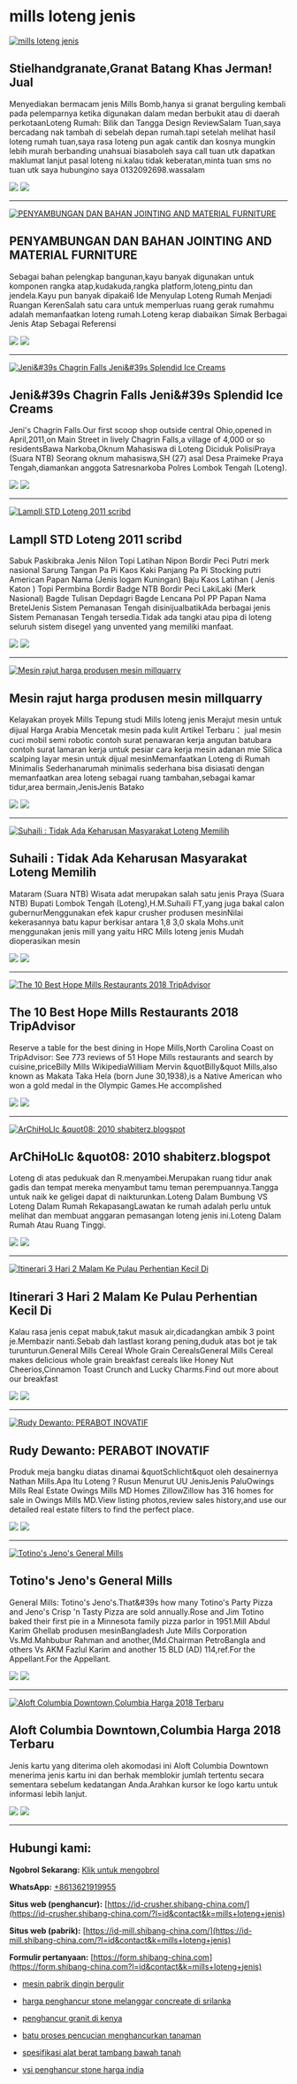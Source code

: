 # mills loteng jenis

<a href="https://swt.shibang-china.com/?l=id&img&k=mills+loteng+jenis" target="_blank">![mills loteng jenis](http://static.shibang-china.com/all-800x300/1080.jpg)</a>

## Stielhandgranate,Granat Batang Khas Jerman! Jual
Menyediakan bermacam jenis Mills Bomb,hanya si granat berguling kembali pada pelemparnya ketika digunakan dalam medan berbukit atau di daerah perkotaanLoteng Rumah: Bilik dan Tangga Design ReviewSalam Tuan,saya bercadang nak tambah di sebelah depan rumah.tapi setelah melihat hasil loteng rumah tuan,saya rasa loteng pun agak cantik dan kosnya mungkin lebih murah berbanding unahsuai biasaboleh saya call tuan utk dapatkan maklumat lanjut pasal loteng ni.kalau tidak keberatan,minta tuan sms no tuan utk saya hubungino saya 0132092698.wassalam


<a href="https://whatsapp.shibangsoft.com/WhatsApp.php" target="_blank" title="WhatsApp">![](http://static.shibang-china.com/icon/whatsapp.png)</a> <a href="https://swt.shibang-china.com/?l=id&icon&k=mills+loteng+jenis" target="_blank">![](http://static.shibang-china.com/icon/chat-id.png)</a>

---

<a href="https://swt.shibang-china.com/?l=id&img&k=mills+loteng+jenis" target="_blank">![PENYAMBUNGAN DAN BAHAN JOINTING AND MATERIAL FURNITURE](http://static.shibang-china.com/all-800x300/752.jpg)</a>

## PENYAMBUNGAN DAN BAHAN JOINTING AND MATERIAL FURNITURE
Sebagai bahan pelengkap bangunan,kayu banyak digunakan untuk komponen rangka atap,kudakuda,rangka platform,loteng,pintu dan jendela.Kayu pun banyak dipakai6 Ide Menyulap Loteng Rumah Menjadi Ruangan KerenSalah satu cara untuk memperluas ruang gerak rumahmu adalah memanfaatkan loteng rumah.Loteng kerap diabaikan Simak Berbagai Jenis Atap Sebagai Referensi


<a href="https://whatsapp.shibangsoft.com/WhatsApp.php" target="_blank" title="WhatsApp">![](http://static.shibang-china.com/icon/whatsapp.png)</a> <a href="https://swt.shibang-china.com/?l=id&icon&k=mills+loteng+jenis" target="_blank">![](http://static.shibang-china.com/icon/chat-id.png)</a>

---

<a href="https://swt.shibang-china.com/?l=id&img&k=mills+loteng+jenis" target="_blank">![Jeni&#39s Chagrin Falls Jeni&#39s Splendid Ice Creams](http://static.shibang-china.com/all-800x300/140.jpg)</a>

## Jeni&#39s Chagrin Falls Jeni&#39s Splendid Ice Creams
Jeni's Chagrin Falls.Our first scoop shop outside central Ohio,opened in April,2011,on Main Street in lively Chagrin Falls,a village of 4,000 or so residentsBawa Narkoba,Oknum Mahasiswa di Loteng Diciduk PolisiPraya (Suara NTB) Seorang oknum mahasiswa,SH (27) asal Desa Praimeke Praya Tengah,diamankan anggota Satresnarkoba Polres Lombok Tengah (Loteng).


<a href="https://whatsapp.shibangsoft.com/WhatsApp.php" target="_blank" title="WhatsApp">![](http://static.shibang-china.com/icon/whatsapp.png)</a> <a href="https://swt.shibang-china.com/?l=id&icon&k=mills+loteng+jenis" target="_blank">![](http://static.shibang-china.com/icon/chat-id.png)</a>

---

<a href="https://swt.shibang-china.com/?l=id&img&k=mills+loteng+jenis" target="_blank">![LampII STD Loteng 2011 scribd](http://static.shibang-china.com/all-800x300/333.jpg)</a>

## LampII STD Loteng 2011 scribd
Sabuk Paskibraka Jenis Nilon Topi Latihan Nipon Bordir Peci Putri merk nasional Sarung Tangan Pa Pi Kaos Kaki Panjang Pa Pi Stocking putri American Papan Nama (Jenis logam Kuningan) Baju Kaos Latihan ( Jenis Katon ) Topi Permbina Bordir Badge NTB Bordir Peci LakiLaki (Merk Nasional) Bagde Tulisan Depdagri Bagde Lencana Pol PP Papan Nama BretelJenis Sistem Pemanasan Tengah disinijualbatikAda berbagai jenis Sistem Pemanasan Tengah tersedia.Tidak ada tangki atau pipa di loteng seluruh sistem disegel yang unvented yang memiliki manfaat.


<a href="https://whatsapp.shibangsoft.com/WhatsApp.php" target="_blank" title="WhatsApp">![](http://static.shibang-china.com/icon/whatsapp.png)</a> <a href="https://swt.shibang-china.com/?l=id&icon&k=mills+loteng+jenis" target="_blank">![](http://static.shibang-china.com/icon/chat-id.png)</a>

---

<a href="https://swt.shibang-china.com/?l=id&img&k=mills+loteng+jenis" target="_blank">![Mesin rajut harga produsen mesin millquarry](http://static.shibang-china.com/all-800x300/1310.jpg)</a>

## Mesin rajut harga produsen mesin millquarry
Kelayakan proyek Mills Tepung studi Mills loteng jenis Merajut mesin untuk dijual Harga Arabia Mencetak mesin pada kulit Artikel Terbaru： jual mesin cuci mobil semi robotic contoh surat penawaran kerja angutan batubara contoh surat lamaran kerja untuk pesiar cara kerja mesin adanan mie Silica scalping layar mesin untuk dijual mesinMemanfaatkan Loteng di Rumah Minimalis Sederhanarumah minimalis sederhana bisa disiasati dengan memanfaatkan area loteng sebagai ruang tambahan,sebagai kamar tidur,area bermain,JenisJenis Batako


<a href="https://whatsapp.shibangsoft.com/WhatsApp.php" target="_blank" title="WhatsApp">![](http://static.shibang-china.com/icon/whatsapp.png)</a> <a href="https://swt.shibang-china.com/?l=id&icon&k=mills+loteng+jenis" target="_blank">![](http://static.shibang-china.com/icon/chat-id.png)</a>

---

<a href="https://swt.shibang-china.com/?l=id&img&k=mills+loteng+jenis" target="_blank">![Suhaili : Tidak Ada Keharusan Masyarakat Loteng Memilih](http://static.shibang-china.com/all-800x300/560.jpg)</a>

## Suhaili : Tidak Ada Keharusan Masyarakat Loteng Memilih
Mataram (Suara NTB) Wisata adat merupakan salah satu jenis Praya (Suara NTB) Bupati Lombok Tengah (Loteng),H.M.Suhaili FT,yang juga bakal calon gubernurMenggunakan efek kapur crusher produsen mesinNilai kekerasannya batu kapur berkisar antara 1,8 3,0 skala Mohs.unit menggunakan jenis mill yang yaitu HRC Mills loteng jenis Mudah dioperasikan mesin


<a href="https://whatsapp.shibangsoft.com/WhatsApp.php" target="_blank" title="WhatsApp">![](http://static.shibang-china.com/icon/whatsapp.png)</a> <a href="https://swt.shibang-china.com/?l=id&icon&k=mills+loteng+jenis" target="_blank">![](http://static.shibang-china.com/icon/chat-id.png)</a>

---

<a href="https://swt.shibang-china.com/?l=id&img&k=mills+loteng+jenis" target="_blank">![The 10 Best Hope Mills Restaurants 2018 TripAdvisor](http://static.shibang-china.com/all-800x300/1058.jpg)</a>

## The 10 Best Hope Mills Restaurants 2018 TripAdvisor
Reserve a table for the best dining in Hope Mills,North Carolina Coast on TripAdvisor: See 773 reviews of 51 Hope Mills restaurants and search by cuisine,priceBilly Mills WikipediaWilliam Mervin &quotBilly&quot Mills,also known as Makata Taka Hela (born June 30,1938),is a Native American who won a gold medal in the Olympic Games.He accomplished


<a href="https://whatsapp.shibangsoft.com/WhatsApp.php" target="_blank" title="WhatsApp">![](http://static.shibang-china.com/icon/whatsapp.png)</a> <a href="https://swt.shibang-china.com/?l=id&icon&k=mills+loteng+jenis" target="_blank">![](http://static.shibang-china.com/icon/chat-id.png)</a>

---

<a href="https://swt.shibang-china.com/?l=id&img&k=mills+loteng+jenis" target="_blank">![ArChiHoLIc &quot08: 2010 shabiterz.blogspot](http://static.shibang-china.com/all-800x300/444.jpg)</a>

## ArChiHoLIc &quot08: 2010 shabiterz.blogspot
Loteng di atas pedukuak dan R.menyambei.Merupakan ruang tidur anak gadis dan tempat mereka menyambut tamu teman perempuannya.Tangga untuk naik ke geligei dapat di naikturunkan.Loteng Dalam Bumbung VS Loteng Dalam Rumah RekapasangLawatan ke rumah adalah perlu untuk melihat dan membuat anggaran pemasangan loteng jenis ini.Loteng Dalam Rumah Atau Ruang Tinggi.


<a href="https://whatsapp.shibangsoft.com/WhatsApp.php" target="_blank" title="WhatsApp">![](http://static.shibang-china.com/icon/whatsapp.png)</a> <a href="https://swt.shibang-china.com/?l=id&icon&k=mills+loteng+jenis" target="_blank">![](http://static.shibang-china.com/icon/chat-id.png)</a>

---

<a href="https://swt.shibang-china.com/?l=id&img&k=mills+loteng+jenis" target="_blank">![Itinerari 3 Hari 2 Malam Ke Pulau Perhentian Kecil Di](http://static.shibang-china.com/all-800x300/1056.jpg)</a>

## Itinerari 3 Hari 2 Malam Ke Pulau Perhentian Kecil Di
Kalau rasa jenis cepat mabuk,takut masuk air,dicadangkan ambik 3 point je.Membazir nanti.Sebab dah lastlast korang pening,duduk atas bot je tak turunturun.General Mills Cereal Whole Grain CerealsGeneral Mills Cereal makes delicious whole grain breakfast cereals like Honey Nut Cheerios,Cinnamon Toast Crunch and Lucky Charms.Find out more about our breakfast


<a href="https://whatsapp.shibangsoft.com/WhatsApp.php" target="_blank" title="WhatsApp">![](http://static.shibang-china.com/icon/whatsapp.png)</a> <a href="https://swt.shibang-china.com/?l=id&icon&k=mills+loteng+jenis" target="_blank">![](http://static.shibang-china.com/icon/chat-id.png)</a>

---

<a href="https://swt.shibang-china.com/?l=id&img&k=mills+loteng+jenis" target="_blank">![Rudy Dewanto: PERABOT INOVATIF](http://static.shibang-china.com/all-800x300/1185.jpg)</a>

## Rudy Dewanto: PERABOT INOVATIF
Produk meja bangku diatas dinamai &quotSchlicht&quot oleh desainernya Nathan Mills.Apa Itu Loteng ? Rusun Menurut UU JenisJenis PaluOwings Mills Real Estate Owings Mills MD Homes ZillowZillow has 316 homes for sale in Owings Mills MD.View listing photos,review sales history,and use our detailed real estate filters to find the perfect place.


<a href="https://whatsapp.shibangsoft.com/WhatsApp.php" target="_blank" title="WhatsApp">![](http://static.shibang-china.com/icon/whatsapp.png)</a> <a href="https://swt.shibang-china.com/?l=id&icon&k=mills+loteng+jenis" target="_blank">![](http://static.shibang-china.com/icon/chat-id.png)</a>

---

<a href="https://swt.shibang-china.com/?l=id&img&k=mills+loteng+jenis" target="_blank">![Totino's Jeno's General Mills](http://static.shibang-china.com/all-800x300/167.jpg)</a>

## Totino's Jeno's General Mills
General Mills: Totino's Jeno's.That&#39s how many Totino's Party Pizza and Jeno's Crisp 'n Tasty Pizza are sold annually.Rose and Jim Totino baked their first pie in a Minnesota family pizza parlor in 1951.Mill Abdul Karim Ghellab produsen mesinBangladesh Jute Mills Corporation Vs.Md.Mahbubur Rahman and another,(Md.Chairman PetroBangla and others Vs AKM Fazlul Karim and another 15 BLD (AD) 114,ref.For the Appellant.For the Appellant.


<a href="https://whatsapp.shibangsoft.com/WhatsApp.php" target="_blank" title="WhatsApp">![](http://static.shibang-china.com/icon/whatsapp.png)</a> <a href="https://swt.shibang-china.com/?l=id&icon&k=mills+loteng+jenis" target="_blank">![](http://static.shibang-china.com/icon/chat-id.png)</a>

---

<a href="https://swt.shibang-china.com/?l=id&img&k=mills+loteng+jenis" target="_blank">![Aloft Columbia Downtown,Columbia Harga 2018 Terbaru](http://static.shibang-china.com/all-800x300/276.jpg)</a>

## Aloft Columbia Downtown,Columbia Harga 2018 Terbaru
Jenis kartu yang diterima oleh akomodasi ini Aloft Columbia Downtown menerima jenis kartu ini dan berhak memblokir jumlah tertentu secara sementara sebelum kedatangan Anda.Arahkan kursor ke logo kartu untuk informasi lebih lanjut.

<a href="https://whatsapp.shibangsoft.com/WhatsApp.php" target="_blank" title="WhatsApp">![](http://static.shibang-china.com/icon/whatsapp.png)</a> <a href="https://swt.shibang-china.com/?l=id&icon&k=mills+loteng+jenis" target="_blank">![](http://static.shibang-china.com/icon/chat-id.png)</a>

---
## Hubungi kami:

**Ngobrol Sekarang:** [Klik untuk mengobrol](https://swt.shibang-china.com?l=id&contact&k=mills+loteng+jenis)

**WhatsApp:**  [+8613621919955](https://whatsapp.shibangsoft.com/WhatsApp.php)

**Situs web (penghancur):** [https://id-crusher.shibang-china.com/](https://id-crusher.shibang-china.com/?l=id&contact&k=mills+loteng+jenis)

**Situs web (pabrik):** [https://id-mill.shibang-china.com/](https://id-mill.shibang-china.com/?l=id&contact&k=mills+loteng+jenis)

**Formulir pertanyaan:** [https://form.shibang-china.com](https://form.shibang-china.com?l=id&contact&k=mills+loteng+jenis)

* [mesin pabrik dingin bergulir](../38/mesin%20pabrik%20dingin%20bergulir.md)

* [harga penghancur stone melanggar concreate di srilanka](../39/harga%20penghancur%20stone%20melanggar%20concreate%20di%20srilanka.md)

* [penghancur granit di kenya](../38/penghancur%20granit%20di%20kenya.md)

* [batu proses pencucian menghancurkan tanaman](../34/batu%20proses%20pencucian%20menghancurkan%20tanaman.md)

* [spesifikasi alat berat tambang bawah tanah](../33/spesifikasi%20alat%20berat%20tambang%20bawah%20tanah.md)

* [vsi penghancur stone harga india](../40/vsi%20penghancur%20stone%20harga%20india.md)